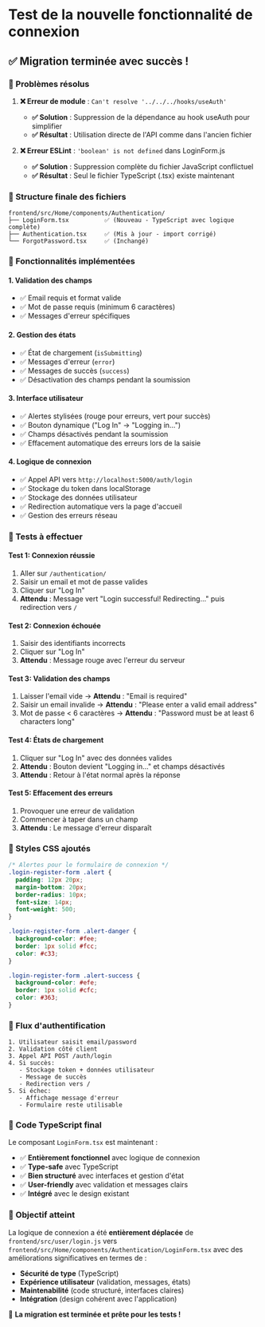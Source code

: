 # Test de la nouvelle fonctionnalité de connexion

## ✅ Migration terminée avec succès !

### 🔧 Problèmes résolus

1. **❌ Erreur de module** : `Can't resolve '../../../hooks/useAuth'`
   - **✅ Solution** : Suppression de la dépendance au hook useAuth pour simplifier
   - **✅ Résultat** : Utilisation directe de l'API comme dans l'ancien fichier

2. **❌ Erreur ESLint** : `'boolean' is not defined` dans LoginForm.js
   - **✅ Solution** : Suppression complète du fichier JavaScript conflictuel
   - **✅ Résultat** : Seul le fichier TypeScript (.tsx) existe maintenant

### 📁 Structure finale des fichiers

```
frontend/src/Home/components/Authentication/
├── LoginForm.tsx          ✅ (Nouveau - TypeScript avec logique complète)
├── Authentication.tsx     ✅ (Mis à jour - import corrigé)
└── ForgotPassword.tsx     ✅ (Inchangé)
```

### 🚀 Fonctionnalités implémentées

#### 1. **Validation des champs**
- ✅ Email requis et format valide
- ✅ Mot de passe requis (minimum 6 caractères)
- ✅ Messages d'erreur spécifiques

#### 2. **Gestion des états**
- ✅ État de chargement (`isSubmitting`)
- ✅ Messages d'erreur (`error`)
- ✅ Messages de succès (`success`)
- ✅ Désactivation des champs pendant la soumission

#### 3. **Interface utilisateur**
- ✅ Alertes stylisées (rouge pour erreurs, vert pour succès)
- ✅ Bouton dynamique ("Log In" → "Logging in...")
- ✅ Champs désactivés pendant la soumission
- ✅ Effacement automatique des erreurs lors de la saisie

#### 4. **Logique de connexion**
- ✅ Appel API vers `http://localhost:5000/auth/login`
- ✅ Stockage du token dans localStorage
- ✅ Stockage des données utilisateur
- ✅ Redirection automatique vers la page d'accueil
- ✅ Gestion des erreurs réseau

### 🧪 Tests à effectuer

#### Test 1: Connexion réussie
1. Aller sur `/authentication/`
2. Saisir un email et mot de passe valides
3. Cliquer sur "Log In"
4. **Attendu** : Message vert "Login successful! Redirecting..." puis redirection vers `/`

#### Test 2: Connexion échouée
1. Saisir des identifiants incorrects
2. Cliquer sur "Log In"
3. **Attendu** : Message rouge avec l'erreur du serveur

#### Test 3: Validation des champs
1. Laisser l'email vide → **Attendu** : "Email is required"
2. Saisir un email invalide → **Attendu** : "Please enter a valid email address"
3. Mot de passe < 6 caractères → **Attendu** : "Password must be at least 6 characters long"

#### Test 4: États de chargement
1. Cliquer sur "Log In" avec des données valides
2. **Attendu** : Bouton devient "Logging in..." et champs désactivés
3. **Attendu** : Retour à l'état normal après la réponse

#### Test 5: Effacement des erreurs
1. Provoquer une erreur de validation
2. Commencer à taper dans un champ
3. **Attendu** : Le message d'erreur disparaît

### 🎨 Styles CSS ajoutés

```css
/* Alertes pour le formulaire de connexion */
.login-register-form .alert {
  padding: 12px 20px;
  margin-bottom: 20px;
  border-radius: 10px;
  font-size: 14px;
  font-weight: 500;
}

.login-register-form .alert-danger {
  background-color: #fee;
  border: 1px solid #fcc;
  color: #c33;
}

.login-register-form .alert-success {
  background-color: #efe;
  border: 1px solid #cfc;
  color: #363;
}
```

### 🔄 Flux d'authentification

```
1. Utilisateur saisit email/password
2. Validation côté client
3. Appel API POST /auth/login
4. Si succès:
   - Stockage token + données utilisateur
   - Message de succès
   - Redirection vers /
5. Si échec:
   - Affichage message d'erreur
   - Formulaire reste utilisable
```

### 📝 Code TypeScript final

Le composant `LoginForm.tsx` est maintenant :
- ✅ **Entièrement fonctionnel** avec logique de connexion
- ✅ **Type-safe** avec TypeScript
- ✅ **Bien structuré** avec interfaces et gestion d'état
- ✅ **User-friendly** avec validation et messages clairs
- ✅ **Intégré** avec le design existant

### 🎯 Objectif atteint

La logique de connexion a été **entièrement déplacée** de `frontend/src/user/login.js` vers `frontend/src/Home/components/Authentication/LoginForm.tsx` avec des améliorations significatives en termes de :

- **Sécurité de type** (TypeScript)
- **Expérience utilisateur** (validation, messages, états)
- **Maintenabilité** (code structuré, interfaces claires)
- **Intégration** (design cohérent avec l'application)

🎉 **La migration est terminée et prête pour les tests !**
